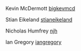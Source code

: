 Kevin McDermott [bigkevmcd](https://github.com/bigkevmcd)

Stian Eikeland [stianeikeland](https://github.com/stianeikeland)

Nicholas Humfrey [njh](https://github.com/njh)

Ian Gregory [iangregory](https://github.com/iangregory)
